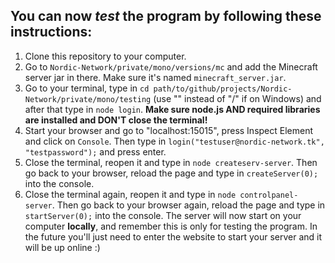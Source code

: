 You can now *test* the program by following these instructions:
-------------------------------------------------------------------------
1.  Clone this repository to your computer.
2.  Go to `Nordic-Network/private/mono/versions/mc` and add the Minecraft server
jar in there. Make sure it's named `minecraft_server.jar`.
3.  Go to your terminal, type in `cd
path/to/github/projects/Nordic-Network/private/mono/testing` (use "\" instead of "/"
if on Windows) and after that type in `node login`. **Make
sure node.js AND required libraries are installed and DON'T close the terminal!**
4.  Start your browser and go to "localhost:15015", press Inspect Element
and click on `Console`. Then type in `login("testuser@nordic-network.tk", "testpassword");`
and press enter.
5.  Close the terminal, reopen it and type in `node createserv-server`. Then go back to your browser, reload the page and type in `createServer(0);` into the console.
6.  Close the terminal again, reopen it and type in `node controlpanel-server`. Then go back to your browser again, reload the page and type in `startServer(0);` into the console. The server will now start on your computer **locally**, and remember this is only for testing the program. In the future you'll just need to enter the website to start your server and it will be up online :)
